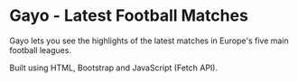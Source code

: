# Gayo - Latest Football Matches
Gayo lets you see the highlights of the latest matches in Europe's five main football leagues.

Built using HTML, Bootstrap and JavaScript (Fetch API).
